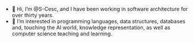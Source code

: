 - 👋 Hi, I’m @S-Cesc, and I have been working in software architecture for over thirty years.
- 👀 I’m interested in programming languages, data structures, databases and, touching the AI world, knowledge representation,
as well as computer science teaching and learning.

<!--
- 🌱 I’m currently learning ...
- 💞️ I’m looking to collaborate on ...
- 📫 How to reach me ...
-->

<!---
S-Cesc/S-Cesc is a ✨ special ✨ repository because its `README.md` (this file) appears on your GitHub profile.
You can click the Preview link to take a look at your changes.
--->
